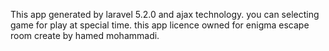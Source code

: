 This app generated by laravel 5.2.0 and ajax technology. you can selecting game for play at special time.  this app licence owned for enigma escape room create by hamed mohammadi.